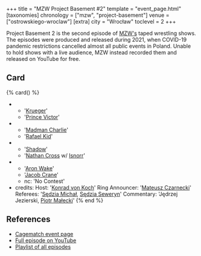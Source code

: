 +++
title = "MZW Project Basement #2"
template = "event_page.html"
[taxonomies]
chronology = ["mzw", "project-basement"]
venue = ["ostrowskiego-wroclaw"]
[extra]
city = "Wrocław"
toclevel = 2
+++

Project Basement 2 is the second episode of [MZW's](@/o/mzw.md) taped wrestling shows. The episodes were produced and released during 2021, when COVID-19 pandemic restrictions cancelled almost all public events in Poland. Unable to hold shows with a live audience, MZW instead recorded them and released on YouTube for free.

## Card

{% card() %}
- - '[Krueger](@/w/olgierd.md)'
  - '[Prince Victor](@/w/vic-golden.md)'
- - '[Madman Charlie](@/w/madman-charlie.md)'
  - '[Rafael Kid](@/w/rafael-kid.md)'
- - '[Shadow](@/w/shadow.md)'
  - '[Nathan Cross](@/w/gabriel-queen.md) w/ [Isnorr](@/w/isnorr.md)'
- - '[Aron Wake](@/w/aron-wake.md)'
  - '[Jacob Crane](@/w/jacob-crane.md)'
  - nc: 'No Contest'
- credits:
    Host: '[Konrad von Koch](@/w/konrad-von-koch.md)'
    Ring Announcer: '[Mateusz Czarnecki](@/w/mateusz-czarnecki.md)'
    Referees: '[Sędzia Michał](@/w/sedzia-michal.md), [Sędzia Seweryn](@/w/sedzia-seweryn.md)'
    Commentary: 'Jędrzej Jezierski, [Piotr Małecki](@/w/piotr-malecki.md)'
{% end %}

## References

* [Cagematch event page](https://www.cagematch.net/?id=1&nr=322474)
* [Full episode on YouTube](https://www.youtube.com/watch?v=diZ2HqIib0U)
* [Playlist of all episodes](https://www.youtube.com/playlist?list=PL9jkhNR2Sx8gOYpibA7twIBHV7w3iyLB2)
